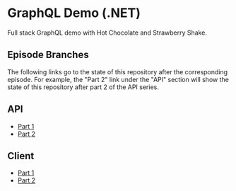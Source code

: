 # GraphQL Demo (.NET)

Full stack GraphQL demo with Hot Chocolate and Strawberry Shake.

## Episode Branches

The following links go to the state of this repository after the corresponding episode. For example, the "Part 2" link under the "API" section will show the state of this repository after part 2 of the API series.

## API

- [Part 1](https://github.com/SingletonSean/graphql-demo-net/tree/server/ep-1)
- [Part 2](https://github.com/SingletonSean/graphql-demo-net/tree/server/ep-2)

## Client

- [Part 1](https://github.com/SingletonSean/graphql-demo-net/tree/client/ep-1)
- [Part 2](https://github.com/SingletonSean/graphql-demo-net/tree/client/ep-2)